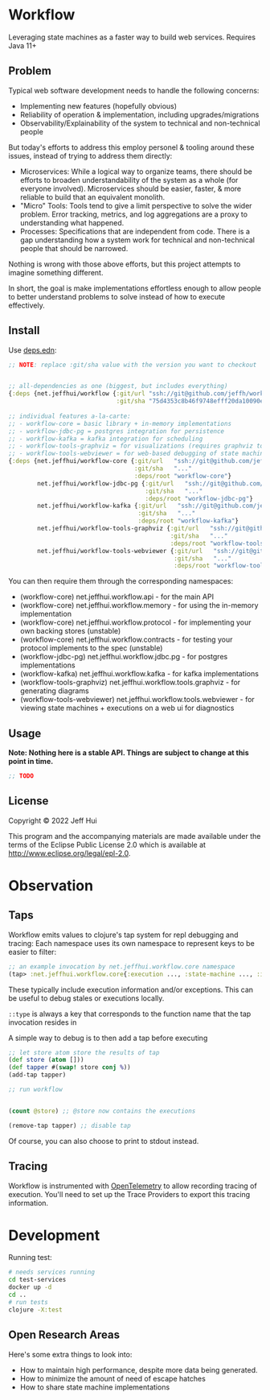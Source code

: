 # Workflow

Leveraging state machines as a faster way to build web services. Requires Java 11+

## Problem

Typical web software development needs to handle the following concerns:

 - Implementing new features (hopefully obvious)
 - Reliability of operation & implementation, including upgrades/migrations
 - Observability/Explainability of the system to technical and non-technical people

But today's efforts to address this employ personel & tooling around these
issues, instead of trying to address them directly:

 - Microservices: While a logical way to organize teams, there should be efforts
   to broaden understandability of the system as a whole (for everyone
   involved). Microservices should be easier, faster, & more reliable to build
   that an equivalent monolith.
 - "Micro" Tools: Tools tend to give a limit perspective to solve the wider
   problem. Error tracking, metrics, and log aggregations are a proxy to
   understanding what happened.
 - Processes: Specifications that are independent from code. There is a gap
   understanding how a system work for technical and non-technical people that
   should be narrowed.

Nothing is wrong with those above efforts, but this project attempts to imagine
something different.

In short, the goal is make implementations effortless enough to allow people to
better understand problems to solve instead of how to execute effectively.

## Install

Use [deps.edn](https://clojure.org/reference/deps_and_cli):

```clojure
;; NOTE: replace :git/sha value with the version you want to checkout


;; all-dependencies as one (biggest, but includes everything)
{:deps {net.jeffhui/workflow {:git/url "ssh://git@github.com/jeffh/workflow.git"
                              :git/sha "75d4353c8b46f9748efff20da10090e29bebd774"}}}
                              
;; individual features a-la-carte:
;; - workflow-core = basic library + in-memory implementations
;; - workflow-jdbc-pg = postgres integration for persistence
;; - workflow-kafka = kafka integration for scheduling
;; - workflow-tools-graphviz = for visualizations (requires graphviz to be installed)
;; - workflow-tools-webviewer = for web-based debugging of state machines and executions
{:deps {net.jeffhui/workflow-core {:git/url   "ssh://git@github.com/jeffh/workflow.git"
                                   :git/sha   "..."
                                   :deps/root "workflow-core"}
        net.jeffhui/workflow-jdbc-pg {:git/url   "ssh://git@github.com/jeffh/workflow.git"
                                      :git/sha   "..."
                                      :deps/root "workflow-jdbc-pg"}
        net.jeffhui/workflow-kafka {:git/url   "ssh://git@github.com/jeffh/workflow.git"
                                    :git/sha   "..."
                                    :deps/root "workflow-kafka"}
        net.jeffhui/workflow-tools-graphviz {:git/url   "ssh://git@github.com/jeffh/workflow.git"
                                             :git/sha   "..."
                                             :deps/root "workflow-tools-graphviz"}
        net.jeffhui/workflow-tools-webviewer {:git/url   "ssh://git@github.com/jeffh/workflow.git"
                                              :git/sha   "..."
                                              :deps/root "workflow-tools-webviewer"}}}
```

You can then require them through the corresponding namespaces:

 - (workflow-core) net.jeffhui.workflow.api - for the main API
 - (workflow-core) net.jeffhui.workflow.memory - for using the in-memory implementation
 - (workflow-core) net.jeffhui.workflow.protocol - for implementing your own backing stores (unstable)
 - (workflow-core) net.jeffhui.workflow.contracts - for testing your protocol implements to the spec (unstable)
 - (workflow-jdbc-pg) net.jeffhui.workflow.jdbc.pg - for postgres implementations
 - (workflow-kafka) net.jeffhui.workflow.kafka - for kafka implementations
 - (workflow-tools-graphviz) net.jeffhui.workflow.tools.graphviz - for generating diagrams
 - (workflow-tools-webviewer) net.jeffhui.workflow.tools.webviewer - for viewing state machines + executions on a web ui for diagnostics

## Usage

**Note: Nothing here is a stable API. Things are subject to change at this point in time.**

```clojure
;; TODO
```

## License

Copyright © 2022 Jeff Hui

This program and the accompanying materials are made available under the
terms of the Eclipse Public License 2.0 which is available at
http://www.eclipse.org/legal/epl-2.0.


# Observation

## Taps

Workflow emits values to clojure's tap system for repl debugging and tracing:
Each namespace uses its own namespace to represent keys to be easier to filter:

```clojure
;; an example invocation by net.jeffhui.workflow.core namespace
(tap> :net.jeffhui.workflow.core{:execution ..., :state-machine ..., :input ..., :type :next-execution})
```

These typically include execution information and/or exceptions. This can be
useful to debug stales or executions locally.

`::type` is always a key that corresponds to the function name that the tap invocation resides in

A simple way to debug is to then add a tap before executing

```clojure
;; let store atom store the results of tap
(def store (atom []))
(def tapper #(swap! store conj %))
(add-tap tapper)

;; run workflow


(count @store) ;; @store now contains the executions

(remove-tap tapper) ;; disable tap
```

Of course, you can also choose to print to stdout instead.

## Tracing

Workflow is instrumented with [OpenTelemetry](https://opentelemetry.io/) to
allow recording tracing of execution. You'll need to set up the Trace Providers
to export this tracing information.

# Development

Running test:

```bash
# needs services running
cd test-services
docker up -d
cd ..
# run tests
clojure -X:test
```

## Open Research Areas

Here's some extra things to look into:

 - How to maintain high performance, despite more data being generated.
 - How to minimize the amount of need of escape hatches
 - How to share state machine implementations
